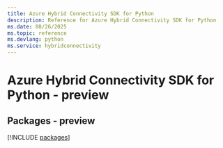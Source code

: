 ```yaml
---
title: Azure Hybrid Connectivity SDK for Python
description: Reference for Azure Hybrid Connectivity SDK for Python
ms.date: 08/26/2025
ms.topic: reference
ms.devlang: python
ms.service: hybridconnectivity
---
```

# Azure Hybrid Connectivity SDK for Python - preview
## Packages - preview
[!INCLUDE [packages](hybrid-connectivity-index.md)]